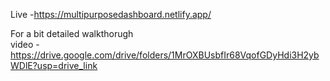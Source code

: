 Live -https://multipurposedashboard.netlify.app/




For a bit detailed walkthorugh  
video - https://drive.google.com/drive/folders/1MrOXBUsbfIr68VqofGDyHdi3H2ybWDlE?usp=drive_link
